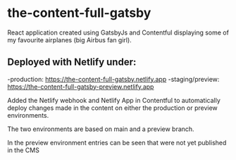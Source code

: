 # the-content-full-gatsby
React application created using GatsbyJs and Contentful displaying some of my favourite airplanes (big Airbus fan girl).

## Deployed with Netlify under:

-production: https://the-content-full-gatsby.netlify.app
-staging/preview: https://the-content-full-gatsby-preview.netlify.app

Added the Netlify webhook and Netlify App in Contentful to automatically deploy changes made in the content on either the production or preview environments.

The two environments are based on main and a preview branch.

In the preview environment entries can be seen that were not yet published in the CMS
